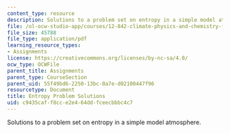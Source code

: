 ```yaml
---
content_type: resource
description: Solutions to a problem set on entropy in a simple model atmosphere.
file: /ol-ocw-studio-app/courses/12-842-climate-physics-and-chemistry-fall-2008/c9435caff8cce2e464ddfceecbbbc4c7_hw2_sol.pdf
file_size: 45788
file_type: application/pdf
learning_resource_types:
- Assignments
license: https://creativecommons.org/licenses/by-nc-sa/4.0/
ocw_type: OCWFile
parent_title: Assignments
parent_type: CourseSection
parent_uid: 55f49bd6-2250-13bc-0a7e-d02100447f96
resourcetype: Document
title: Entropy Problem Solutions
uid: c9435caf-f8cc-e2e4-64dd-fceecbbbc4c7
---
```

Solutions to a problem set on entropy in a simple model atmosphere.